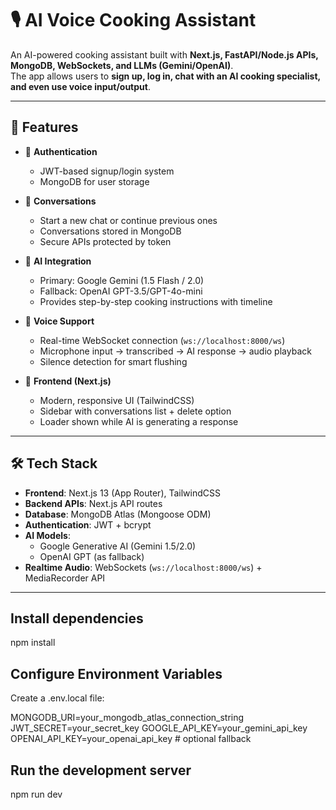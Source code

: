 # 🎙️ AI Voice Cooking Assistant

An AI-powered cooking assistant built with **Next.js, FastAPI/Node.js APIs, MongoDB, WebSockets, and LLMs (Gemini/OpenAI)**.  
The app allows users to **sign up, log in, chat with an AI cooking specialist, and even use voice input/output**.

---

## 🚀 Features

- 🔐 **Authentication**  
  - JWT-based signup/login system  
  - MongoDB for user storage  

- 💬 **Conversations**  
  - Start a new chat or continue previous ones  
  - Conversations stored in MongoDB  
  - Secure APIs protected by token  

- 🤖 **AI Integration**  
  - Primary: Google Gemini (1.5 Flash / 2.0)  
  - Fallback: OpenAI GPT-3.5/GPT-4o-mini  
  - Provides step-by-step cooking instructions with timeline  

- 🎤 **Voice Support**  
  - Real-time WebSocket connection (`ws://localhost:8000/ws`)  
  - Microphone input → transcribed → AI response → audio playback  
  - Silence detection for smart flushing  

- 📱 **Frontend (Next.js)**  
  - Modern, responsive UI (TailwindCSS)  
  - Sidebar with conversations list + delete option  
  - Loader shown while AI is generating a response  

---

## 🛠️ Tech Stack

- **Frontend**: Next.js 13 (App Router), TailwindCSS  
- **Backend APIs**: Next.js API routes  
- **Database**: MongoDB Atlas (Mongoose ODM)  
- **Authentication**: JWT + bcrypt  
- **AI Models**:  
  - Google Generative AI (Gemini 1.5/2.0)  
  - OpenAI GPT (as fallback)  
- **Realtime Audio**: WebSockets (`ws://localhost:8000/ws`) + MediaRecorder API  

---

## Install dependencies
npm install

## Configure Environment Variables

Create a .env.local file:

MONGODB_URI=your_mongodb_atlas_connection_string
JWT_SECRET=your_secret_key
GOOGLE_API_KEY=your_gemini_api_key
OPENAI_API_KEY=your_openai_api_key   # optional fallback

## Run the development server
npm run dev


